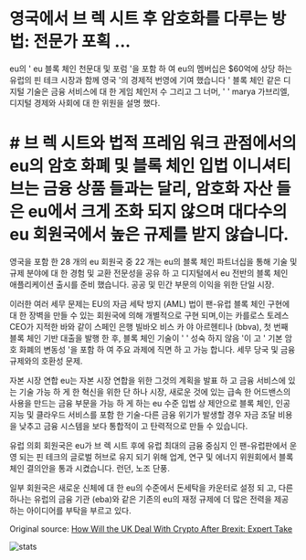 # 영국에서 브 렉 시트 후 암호화를 다루는 방법: 전문가 포획 ...

eu의 ' eu 블록 체인 천문대 및 포럼 '을 포함 하 여 eu의 멤버십은 $60억에 상당 하는 유럽의 핀 테크 시장과 함께 영국 '의 경제적 번영에 기여 했습니다 ' 블록 체인 같은 디지털 기술은 금융 서비스에 대 한 게임 체인저 수 그리고 그 너머, ' ' marya 가브리엘, 디지털 경제와 사회에 대 한 위원을 설명 했다.

# # 브 렉 시트와 법적 프레임 워크 관점에서의 eu의 암호 화폐 및 블록 체인 입법 이니셔티브는 금융 상품 들과는 달리, 암호화 자산 들은 eu에서 크게 조화 되지 않으며 대다수의 eu 회원국에서 높은 규제를 받지 않습니다.

영국을 포함 한 28 개의 eu 회원국 중 22 개는 eu의 블록 체인 파트너십을 통해 기술 및 규제 분야에 대 한 경험 및 교환 전문성을 공유 하 고 디지털에서 eu 전반의 블록 체인 애플리케이션 출시를 준비 했습니다. 공공 및 민간 부문의 이익을 위한 단일 시장.

이러한 여러 세무 문제는 EU의 자금 세탁 방지 (AML) 법이 팬-유럽 블록 체인 구현에 대 한 장벽을 만들 수 있는 회원국에 의해 개별적으로 구현 되며,이는 카를로스 토레스 CEO가 지적한 바와 같이 스페인 은행 빌바오 비스 카 야 아르헨티나 (bbva), 첫 번째 블록 체인 기반 대출을 발행 한 후, 블록 체인 기술이 ' ' 성숙 하지 않음 '이 고 ' 기본 암호 화폐의 변동성 '을 포함 하 여 주요 과제에 직면 하 고 가능 합니다. 세무 당국 및 금융 규제와의 호환성 문제.

자본 시장 연합 eu는 자본 시장 연합을 위한 그것의 계획을 발표 하 고 금융 서비스에 있는 기술 가능 하 게 한 혁신을 위한 단 하나 시장, 새로운 것에 있는 급속 한 어드밴스의 사용을 만드는 금융 부문을 가능 하 게 하는 eu 수준 입법 상 제안으로 블록 체인, 인공 지능 및 클라우드 서비스를 포함 한 기술-다른 금융 위기가 발생할 경우 자금 조달 비용을 낮추고 금융 시스템을 보다 통합적이 고 탄력적으로 만들 수 있습니다.

유럽 의회 회원국은 eu가 브 렉 시트 후에 유럽 최대의 금융 중심지 인 팬-유럽판에서 운영 되는 핀 테크의 글로벌 허브로 유지 되기 위해 업계, 연구 및 에너지 위원회에서 블록 체인 결의안을 통과 시켰습니다. 런던, 노조 단풍.

일부 회원국은 새로운 신체에 대 한 eu의 수준에서 돈세탁을 카운터로 설정 되 고, 다른 하나는 유럽의 금융 기관 (eba)와 같은 기존의 eu의 재정 규제에 더 많은 전력을 제공 하는 아이디어를 부탁을 부르고 있다.

Original source: [How Will the UK Deal With Crypto After Brexit: Expert Take](https://cointelegraph.com/news/how-will-the-uk-deal-with-crypto-after-brexit-expert-take)

![stats](https://c.statcounter.com/11760860/0/a89fa40b/1/ "stats")